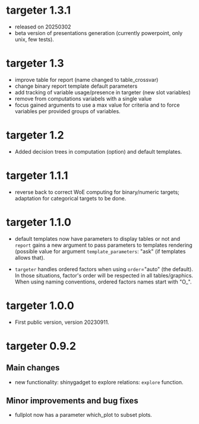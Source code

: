 # targeter 1.3.1

* released on 20250302 
* beta version of presentations generation (currently powerpoint, only unix,
  few tests).

# targeter 1.3

* improve table for report (name changed to table_crossvar)
* change binary report template default parameters
* add tracking of variable usage/presence in targeter (new slot variables)
* remove from computations variabels with a single value
* focus gained arguments to use a max value for criteria and to force variables 
  per provided groups of variables.

# targeter 1.2

* Added decision trees in computation (option) and default templates.  


# targeter 1.1.1

* reverse back to correct WoE computing for binary/numeric targets; adaptation
  for categorical targets to be done.




# targeter 1.1.0

* default templates now have parameters to display tables or not and `report` 
  gains a new argument to pass parameters to templates rendering (possible value
  for argument `template_parameters`: "ask" (if templates allows that).

* `targeter` handles ordered factors when using `order`="auto" (the default). In
  those situations, factor's order will be respected in all tables/graphics. 
  When using naming conventions, ordered factors names start with "O_".


# targeter 1.0.0

* First public version, version 20230911.


# targeter 0.9.2

## Main changes

* new functionality: shinygadget to explore relations: `explore` function.

## Minor improvements and bug fixes

* fullplot now has a parameter which_plot to subset plots.
